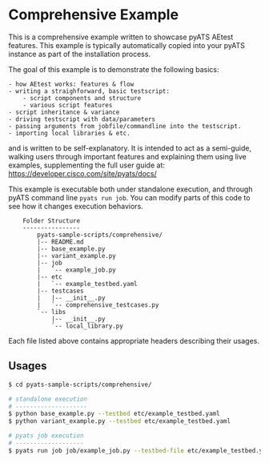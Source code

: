 # Comprehensive Example

This is a comprehensive example written to showcase pyATS AEtest features. 
This example is typically automatically copied into your pyATS instance as part
of the installation process.

The goal of this example is to demonstrate the following basics:

    - how AEtest works: features & flow
    - writing a straighforward, basic testscript:
        - script components and structure
        - various script features
    - script inheritance & variance
    - driving testscript with data/parameters
    - passing arguments from jobfile/commandline into the testscript.
    - importing local libraries & etc.

and is written to be self-explanatory. It is intended to act as a semi-guide,
walking users through important features and explaining them using live
examples, supplementing the full user guide at:
    https://developer.cisco.com/site/pyats/docs/

This example is executable both under standalone execution, and through 
pyATS command line `pyats run job`. You can modify parts of this code to see 
how it changes execution behaviors.

```
    Folder Structure
    ----------------
        pyats-sample-scripts/comprehensive/
        |-- README.md
        |-- base_example.py
        |-- variant_example.py
        |-- job
        |   `-- example_job.py
        |-- etc
        |   `-- example_testbed.yaml
        |-- testcases
        |   |-- __init__.py
        |   `-- comprehensive_testcases.py
        `-- libs
            |-- __init__.py
            `-- local_library.py
```

Each file listed above contains appropriate headers describing their usages.


## Usages

```bash
$ cd pyats-sample-scripts/comprehensive/

# standalone execution
# --------------------
$ python base_example.py --testbed etc/example_testbed.yaml
$ python variant_example.py --testbed etc/example_testbed.yaml

# pyats job execution
# -------------------
$ pyats run job job/example_job.py --testbed-file etc/example_testbed.yaml
```